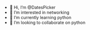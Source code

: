 - 👋 Hi, I’m @DatesPicker
- 👀 I’m interested in networking
- 🌱 I’m currently learning python
- 💞️ I’m looking to collaborate on python
